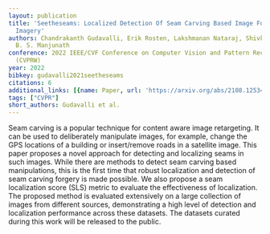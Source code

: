 ```yaml
---
layout: publication
title: 'Seetheseams: Localized Detection Of Seam Carving Based Image Forgery In Satellite
  Imagery'
authors: Chandrakanth Gudavalli, Erik Rosten, Lakshmanan Nataraj, Shivkumar Chandrasekaran,
  B. S. Manjunath
conference: 2022 IEEE/CVF Conference on Computer Vision and Pattern Recognition Workshops
  (CVPRW)
year: 2022
bibkey: gudavalli2021seetheseams
citations: 6
additional_links: [{name: Paper, url: 'https://arxiv.org/abs/2108.12534'}]
tags: ["CVPR"]
short_authors: Gudavalli et al.
---
```

Seam carving is a popular technique for content aware image retargeting. It
can be used to deliberately manipulate images, for example, change the GPS
locations of a building or insert/remove roads in a satellite image. This paper
proposes a novel approach for detecting and localizing seams in such images.
While there are methods to detect seam carving based manipulations, this is the
first time that robust localization and detection of seam carving forgery is
made possible. We also propose a seam localization score (SLS) metric to
evaluate the effectiveness of localization. The proposed method is evaluated
extensively on a large collection of images from different sources,
demonstrating a high level of detection and localization performance across
these datasets. The datasets curated during this work will be released to the
public.
